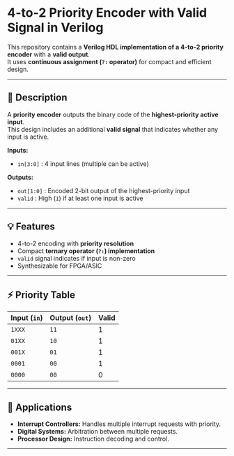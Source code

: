 # 4-to-2 Priority Encoder with Valid Signal in Verilog

This repository contains a **Verilog HDL implementation of a 4-to-2 priority encoder** with a **valid output**.  
It uses **continuous assignment (`?:` operator)** for compact and efficient design.

---

## 📘 Description
A **priority encoder** outputs the binary code of the **highest-priority active input**.  
This design includes an additional **valid signal** that indicates whether any input is active.

**Inputs:**
- `in[3:0]` : 4 input lines (multiple can be active)

**Outputs:**
- `out[1:0]` : Encoded 2-bit output of the highest-priority input  
- `valid`    : High (`1`) if at least one input is active  

---

## 💡 Features
- 4-to-2 encoding with **priority resolution**  
- Compact **ternary operator (`?:`) implementation**  
- `valid` signal indicates if input is non-zero  
- Synthesizable for FPGA/ASIC  

---

## ⚡ Priority Table

| Input (`in`) | Output (`out`) | Valid |
|---------------|----------------|-------|
| `1XXX`        | `11`           | 1     |
| `01XX`        | `10`           | 1     |
| `001X`        | `01`           | 1     |
| `0001`        | `00`           | 1     |
| `0000`        | `00`           | 0     |

---

## 🚀 Applications
- **Interrupt Controllers:** Handles multiple interrupt requests with priority.  
- **Digital Systems:** Arbitration between multiple requests.  
- **Processor Design:** Instruction decoding and control.  

---


